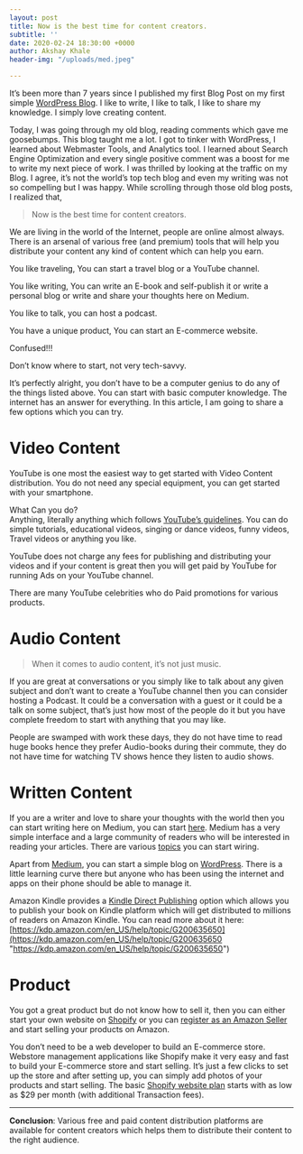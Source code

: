 ```yaml
---
layout: post
title: Now is the best time for content creators.
subtitle: ''
date: 2020-02-24 18:30:00 +0000
author: Akshay Khale
header-img: "/uploads/med.jpeg"

---
```

It’s been more than 7 years since I published my first Blog Post on my first simple [WordPress Blog](https://4androidfans.wordpress.com/). I like to write, I like to talk, I like to share my knowledge. I simply love creating content.

Today, I was going through my old blog, reading comments which gave me goosebumps. This blog taught me a lot. I got to tinker with WordPress, I learned about Webmaster Tools, and Analytics tool. I learned about Search Engine Optimization and every single positive comment was a boost for me to write my next piece of work. I was thrilled by looking at the traffic on my Blog. I agree, it’s not the world’s top tech blog and even my writing was not so compelling but I was happy. While scrolling through those old blog posts, I realized that,

> Now is the best time for content creators.

We are living in the world of the Internet, people are online almost always. There is an arsenal of various free (and premium) tools that will help you distribute your content any kind of content which can help you earn.

You like traveling, You can start a travel blog or a YouTube channel.

You like writing, You can write an E-book and self-publish it or write a personal blog or write and share your thoughts here on Medium.

You like to talk, you can host a podcast.

You have a unique product, You can start an E-commerce website.

Confused!!!

Don’t know where to start, not very tech-savvy.

It’s perfectly alright, you don’t have to be a computer genius to do any of the things listed above. You can start with basic computer knowledge. The internet has an answer for everything. In this article, I am going to share a few options which you can try.

# Video Content

YouTube is one most the easiest way to get started with Video Content distribution. You do not need any special equipment, you can get started with your smartphone.

What Can you do?  
Anything, literally anything which follows [YouTube’s guidelines](https://www.youtube.com/about/policies/). You can do simple tutorials, educational videos, singing or dance videos, funny videos, Travel videos or anything you like.

YouTube does not charge any fees for publishing and distributing your videos and if your content is great then you will get paid by YouTube for running Ads on your YouTube channel.

There are many YouTube celebrities who do Paid promotions for various products.

# Audio Content

> When it comes to audio content, it’s not just music.

If you are great at conversations or you simply like to talk about any given subject and don’t want to create a YouTube channel then you can consider hosting a Podcast. It could be a conversation with a guest or it could be a talk on some subject, that’s just how most of the people do it but you have complete freedom to start with anything that you may like.

People are swamped with work these days, they do not have time to read huge books hence they prefer Audio-books during their commute, they do not have time for watching TV shows hence they listen to audio shows.

# Written Content

If you are a writer and love to share your thoughts with the world then you can start writing here on Medium, you can start [here](https://medium.com/new-story). Medium has a very simple interface and a large community of readers who will be interested in reading your articles. There are various [topics](https://medium.com/topics) you can start wiring.

Apart from [Medium](https://medium.com/), you can start a simple blog on [WordPress](https://wordpress.com/). There is a little learning curve there but anyone who has been using the internet and apps on their phone should be able to manage it.

Amazon Kindle provides a [Kindle Direct Publishing](https://kdp.amazon.com/en_US/) option which allows you to publish your book on Kindle platform which will get distributed to millions of readers on Amazon Kindle. You can read more about it here: [https://kdp.amazon.com/en_US/help/topic/G200635650](https://kdp.amazon.com/en_US/help/topic/G200635650 "https://kdp.amazon.com/en_US/help/topic/G200635650")

# Product

You got a great product but do not know how to sell it, then you can either start your own website on [Shopify](https://www.shopify.in/) or you can [register as an Amazon Seller](https://services.amazon.in/) and start selling your products on Amazon.

You don’t need to be a web developer to build an E-commerce store. Webstore management applications like Shopify make it very easy and fast to build your E-commerce store and start selling. It’s just a few clicks to set up the store and after setting up, you can simply add photos of your products and start selling. The basic [Shopify website plan](https://www.shopify.in/pricing) starts with as low as $29 per month (with additional Transaction fees).

***

**Conclusion**: Various free and paid content distribution platforms are available for content creators which helps them to distribute their content to the right audience.